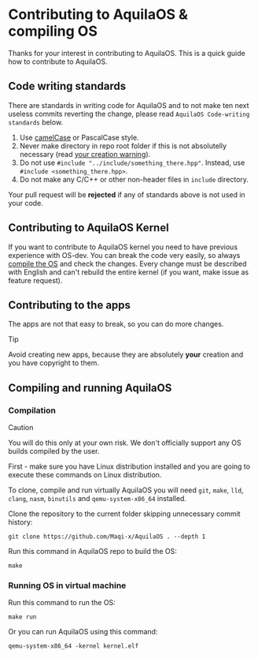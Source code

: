 # Contributing to AquilaOS & compiling OS

Thanks for your interest in contributing to AquilaOS. This is a quick guide how to contribute to AquilaOS.

## Code writing standards

There are standards in writing code for AquilaOS and to not make ten next useless commits reverting the change, please read `AquilaOS Code-writing standards` below.

1. Use [camelCase](https://en.wikipedia.org/wiki/camelCase) or PascalCase style.
2. Never make directory in repo root folder if this is not absolutelly necessary (read [your creation warning](#contributing-to-the-apps)).
3. Do not use `#include "../include/something_there.hpp"`. Instead, use `#include <something_there.hpp>`.
4. Do not make any C/C++ or other non-header files in `include` directory.

Your pull request will be **rejected** if any of standards above is not used in your code.

## Contributing to AquilaOS Kernel

If you want to contribute to AquilaOS kernel you need to have previous experience with OS-dev. You can break the code very easily, so always [compile the OS](#compiling-and-running-AquilaOS) and check the changes. Every change must be described with English and can't rebuild the entire kernel (if you want, make issue as feature request).

## Contributing to the apps

The apps are not that easy to break, so you can do more changes.

> [!TIP]
> Avoid creating new apps, because they are absolutely **your** creation and you have copyright to them.

## Compiling and running AquilaOS

### Compilation

> [!CAUTION]
> You will do this only at your own risk. We don't officially support any OS builds compiled by the user.

First - make sure you have Linux distribution installed and you are going to execute these commands on Linux distribution.

To clone, compile and run virtually AquilaOS you will need `git`, `make`, `lld`, `clang`, `nasm`, `binutils` and `qemu-system-x86_64` installed.

Clone the repository to the current folder skipping unnecessary commit history:

`git clone https://github.com/Maqi-x/AquilaOS . --depth 1`

Run this command in AquilaOS repo to build the OS:

`make`

### Running OS in virtual machine

Run this command to run the OS:

`make run`

Or you can run AquilaOS using this command:

`qemu-system-x86_64 -kernel kernel.elf`
